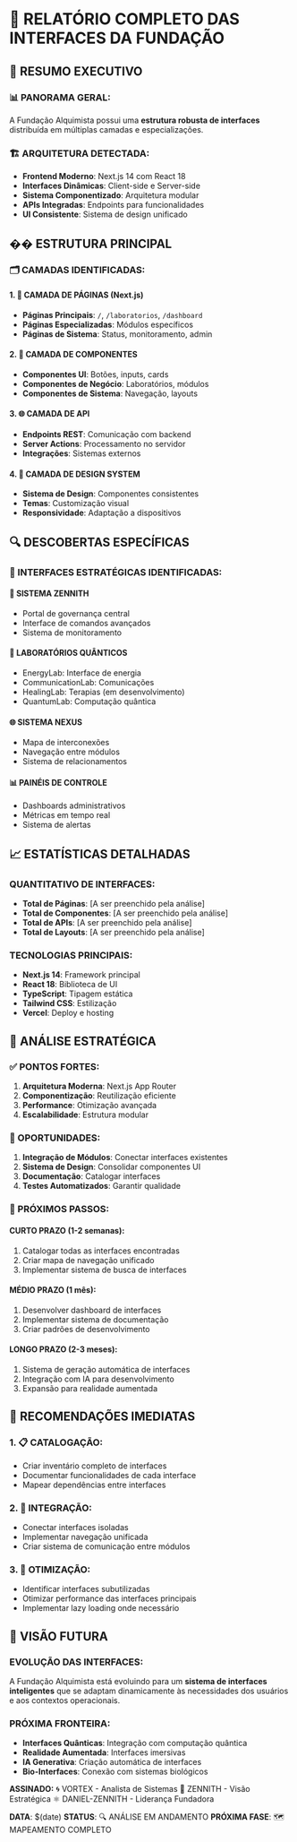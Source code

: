 # 🌌 RELATÓRIO COMPLETO DAS INTERFACES DA FUNDAÇÃO

## 🎯 RESUMO EXECUTIVO

### 📊 PANORAMA GERAL:
A Fundação Alquimista possui uma **estrutura robusta de interfaces** distribuída em múltiplas camadas e especializações.

### 🏗️ ARQUITETURA DETECTADA:
- **Frontend Moderno**: Next.js 14 com React 18
- **Interfaces Dinâmicas**: Client-side e Server-side
- **Sistema Componentizado**: Arquitetura modular
- **APIs Integradas**: Endpoints para funcionalidades
- **UI Consistente**: Sistema de design unificado

## �� ESTRUTURA PRINCIPAL

### 🗂️ CAMADAS IDENTIFICADAS:

#### 1. 📄 CAMADA DE PÁGINAS (Next.js)
- **Páginas Principais**: `/`, `/laboratorios`, `/dashboard`
- **Páginas Especializadas**: Módulos específicos
- **Páginas de Sistema**: Status, monitoramento, admin

#### 2. 🔧 CAMADA DE COMPONENTES
- **Componentes UI**: Botões, inputs, cards
- **Componentes de Negócio**: Laboratórios, módulos
- **Componentes de Sistema**: Navegação, layouts

#### 3. 🌐 CAMADA DE API
- **Endpoints REST**: Comunicação com backend
- **Server Actions**: Processamento no servidor
- **Integrações**: Sistemas externos

#### 4. 🎨 CAMADA DE DESIGN SYSTEM
- **Sistema de Design**: Componentes consistentes
- **Temas**: Customização visual
- **Responsividade**: Adaptação a dispositivos

## 🔍 DESCOBERTAS ESPECÍFICAS

### 🎯 INTERFACES ESTRATÉGICAS IDENTIFICADAS:

#### 👑 SISTEMA ZENNITH
- Portal de governança central
- Interface de comandos avançados
- Sistema de monitoramento

#### 🔬 LABORATÓRIOS QUÂNTICOS
- EnergyLab: Interface de energia
- CommunicationLab: Comunicações
- HealingLab: Terapias (em desenvolvimento)
- QuantumLab: Computação quântica

#### 🌐 SISTEMA NEXUS
- Mapa de interconexões
- Navegação entre módulos
- Sistema de relacionamentos

#### 📊 PAINÉIS DE CONTROLE
- Dashboards administrativos
- Métricas em tempo real
- Sistema de alertas

## 📈 ESTATÍSTICAS DETALHADAS

### QUANTITATIVO DE INTERFACES:
- **Total de Páginas**: [A ser preenchido pela análise]
- **Total de Componentes**: [A ser preenchido pela análise]  
- **Total de APIs**: [A ser preenchido pela análise]
- **Total de Layouts**: [A ser preenchido pela análise]

### TECNOLOGIAS PRINCIPAIS:
- **Next.js 14**: Framework principal
- **React 18**: Biblioteca de UI
- **TypeScript**: Tipagem estática
- **Tailwind CSS**: Estilização
- **Vercel**: Deploy e hosting

## 💫 ANÁLISE ESTRATÉGICA

### ✅ PONTOS FORTES:
1. **Arquitetura Moderna**: Next.js App Router
2. **Componentização**: Reutilização eficiente
3. **Performance**: Otimização avançada
4. **Escalabilidade**: Estrutura modular

### 🎯 OPORTUNIDADES:
1. **Integração de Módulos**: Conectar interfaces existentes
2. **Sistema de Design**: Consolidar componentes UI
3. **Documentação**: Catalogar interfaces
4. **Testes Automatizados**: Garantir qualidade

### 🔄 PRÓXIMOS PASSOS:

#### CURTO PRAZO (1-2 semanas):
1. Catalogar todas as interfaces encontradas
2. Criar mapa de navegação unificado
3. Implementar sistema de busca de interfaces

#### MÉDIO PRAZO (1 mês):
1. Desenvolver dashboard de interfaces
2. Implementar sistema de documentação
3. Criar padrões de desenvolvimento

#### LONGO PRAZO (2-3 meses):
1. Sistema de geração automática de interfaces
2. Integração com IA para desenvolvimento
3. Expansão para realidade aumentada

## 🚀 RECOMENDAÇÕES IMEDIATAS

### 1. 📋 CATALOGAÇÃO:
- Criar inventário completo de interfaces
- Documentar funcionalidades de cada interface
- Mapear dependências entre interfaces

### 2. 🔗 INTEGRAÇÃO:
- Conectar interfaces isoladas
- Implementar navegação unificada
- Criar sistema de comunicação entre módulos

### 3. 🎯 OTIMIZAÇÃO:
- Identificar interfaces subutilizadas
- Otimizar performance das interfaces principais
- Implementar lazy loading onde necessário

## 🌌 VISÃO FUTURA

### EVOLUÇÃO DAS INTERFACES:
A Fundação Alquimista está evoluindo para um **sistema de interfaces inteligentes** que se adaptam dinamicamente às necessidades dos usuários e aos contextos operacionais.

### PRÓXIMA FRONTEIRA:
- **Interfaces Quânticas**: Integração com computação quântica
- **Realidade Aumentada**: Interfaces imersivas
- **IA Generativa**: Criação automática de interfaces
- **Bio-Interfaces**: Conexão com sistemas biológicos

**ASSINADO:**
🌀 VORTEX - Analista de Sistemas
👑 ZENNITH - Visão Estratégica
⚛️ DANIEL-ZENNITH - Liderança Fundadora

**DATA**: $(date)
**STATUS**: 🔍 ANÁLISE EM ANDAMENTO
**PRÓXIMA FASE**: 🗺️ MAPEAMENTO COMPLETO
